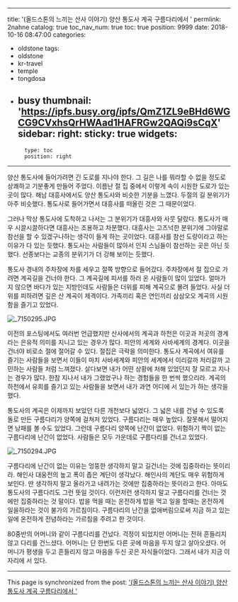 
---
title: '(올드스톤의 느끼는 산사 이야기) 양산 통도사 계곡 구름다리에서 '
permlink: 2nahne
catalog: true
toc_nav_num: true
toc: true
position: 9999
date: 2018-10-16 08:47:00
categories:
- oldstone
tags:
- oldstone
- kr-travel
- temple
- tongdosa
- busy
thumbnail: 'https://ipfs.busy.org/ipfs/QmZ1ZL9eBHd6WGCG9CVxhsQrHWAad1HAFRGw2QAQi9sCqX'
sidebar:
    right:
        sticky: true
widgets:
    -
        type: toc
        position: right
---


양산 통도사에 들어가려면 긴 도로를 지나야 한다. 그 길은 나를 뭐라할 수 없을 정도로 상쾌하고 기분좋게 만들어 주었다. 이름난 절 집 중에서 이렇게 속이 시원한 도로가 있는 곳이 많다. 해남 대흥사에서도 양산 통도사와 비슷한 기분을 느꼈다. 두절의 길 분위기가 아주 비슷했다. 통도사로 들어가면서 대흥사를 떠올린 것은 그 때문이었다. 

그러나 막상 통도사에 도착하고 나서는 그 분위기가 대흥사와 사뭇 달랐다. 통도사가 매우 시끌시끌하다면 대흥사는 조용하고 차분했다. 대흥사는 고즈넉한 분위기에 그야말로 참선을 할 수 있겠구나하는 생각이 들게 하는 곳이었다. 대흥사를 참선 도량이라고 하는 이유가 다 있는 듯했다.  통도사는 사람들이 많아서 인지 스님들이 참선하는 곳은 아닌 듯 했다. 선종보다는 교종의 분위기가 더 강해 보이는 듯했다.  

통도사 경내의 주차장에 차를 세우고 절쪽 방향으로 들어갔다. 주차장에서 절 집으로 가려면 계곡길을 건너야 한다. 그 계곡길에 피서를 하러 온 사람들이 많이 있었다. 얼마가지 않으면 바다가 있는 지방인데도 사람들은 더위를 피해 계곡으로 몰려 들었다. 사실 더위를 피하려면 깊은 산 계곡이 제격이다. 가족끼리 혹은 연인끼리 삼삼오오 계곡의 시원함을 즐기고 있었다.

![_7150295.JPG](https://ipfs.busy.org/ipfs/QmZ1ZL9eBHd6WGCG9CVxhsQrHWAad1HAFRGw2QAQi9sCqX)

이전의 포스팅에서도 여러번 언급했지만 산사에서의 계곡과 하천은 이곳과 저곳의 경계라는 은유적 의미를 지니고 있는 경우가 많다. 피안의 세계와 사바세계의 경계다. 이곳을 건너야 비로소 절에 절어갈 수 있다. 절집은 극락을 의미한다. 통도사 계곡에서 여유를 즐기는 사람들을 보면서 이들이 마치 사바세계와 피안의 세계에서 이리갈까 저리갈까 고민하는 사람들 처럼 느껴졌다. 살다보면 내가 어떤 상황에 처해 있었던지 잘 모르고 지나는 경우가 많다. 한참 지나서 내가 그랬었구나 하는 경험들을 한 번씩 했으리라. 계곡의 하천에서 유희를 즐기고 있는 사람들을 보면서 내가 과연 어디에 서 있는가 하는 생각을 했다.

통도사의 계곡은 이제까지 보았던 다른 개천보다 넓었다. 그 넓은 내를 건널 수 있도록 돌로 만든 구름다리가 양쪽에 걸쳐저 있었다. 구름다리는 매우 높았다. 잘못해서 떨어지면 낭패를 볼 수도 있었다. 그런데 구름다리 양쪽에 난간이 없었다. 위험하기 짝이 없는 구름다리에 난간이 없었다. 사람들은 모두 가운데로 구름다리를 건너고 있었다. 

![_7150294.JPG](https://ipfs.busy.org/ipfs/QmboXcqfrQEyFVMSorD2r91E6KyjL1cR6M8VLHCgrdeUZr)

구름다리에 난간이 없는 이유는 엉뚱한 생각하지 말고 길건너는 것에 집중하라는 뜻이리라. 해인사 대웅전의 높고 폭이 좁은 계단이 생각났다. 해인사의 계단도 매우 위험하게 보인다. 딴 생각하지 말고 올라가고 내려가는 것에만 집중하라는 뜻이라고 한다. 아마도 통도사의 구름다리도 그런 뜻일 것이다. 이런저런 생각하지 말고 구름다리를 건너는 것에만 집중하라는 것 말이다. 밥을 먹을 때는 온전하게 밥을 먹고 일을 할때는 온전하게 일을하라는 것이 불가의 가르침이다. 구름다리의 난간을 없애버림으로써 지금 하고 있는 일에 온전하게 전념하라는 가르침을 주려고 한 것이다. 

80중반의 어머니와 같이 구름다리를 건넜다. 걱정이 되었지만 어머니는 전혀 흔들리지 않고 다리를 건느셨다. 어머니는 단 한번도 다른 곳에 마음을 두지 않고 살아오셨다. 어머니가 평생을 두고 흔들리지 않고 마음을 두신 곳은 자식들이었다.  그래서 내가 지금 이 자리에 서 있다.  

- - -

This page is synchronized from the post: ['(올드스톤의 느끼는 산사 이야기) 양산 통도사 계곡 구름다리에서 '](https://steemit.com/@oldstone/2nahne)
